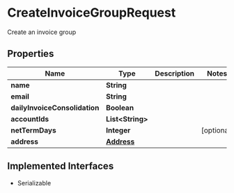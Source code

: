

# CreateInvoiceGroupRequest

Create an invoice group

## Properties

| Name | Type | Description | Notes |
|------------ | ------------- | ------------- | -------------|
|**name** | **String** |  |  |
|**email** | **String** |  |  |
|**dailyInvoiceConsolidation** | **Boolean** |  |  |
|**accountIds** | **List&lt;String&gt;** |  |  |
|**netTermDays** | **Integer** |  |  [optional] |
|**address** | [**Address**](Address.md) |  |  |


## Implemented Interfaces

* Serializable


